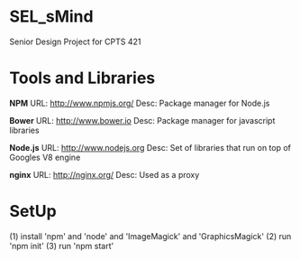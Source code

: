 SEL_sMind
=================

Senior Design Project for CPTS 421

Tools and Libraries
===================

__NPM__
URL: http://www.npmjs.org/
Desc: Package manager for Node.js

__Bower__
URL: http://www.bower.io
Desc: Package manager for javascript libraries

__Node.js__
URL: http://www.nodejs.org
Desc: Set of libraries that run on top of Googles V8 engine

__nginx__
URL: http://nginx.org/
Desc: Used as a proxy

SetUp
=================

(1) install 'npm' and 'node' and 'ImageMagick' and 'GraphicsMagick'
(2) run 'npm init'
(3) run 'npm start'

